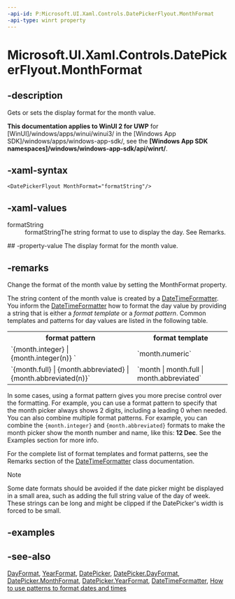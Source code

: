 ```yaml
---
-api-id: P:Microsoft.UI.Xaml.Controls.DatePickerFlyout.MonthFormat
-api-type: winrt property
---
```


<!-- Property syntax
public string MonthFormat { get;  set; }
-->

# Microsoft.UI.Xaml.Controls.DatePickerFlyout.MonthFormat

## -description
Gets or sets the display format for the month value.

**This documentation applies to WinUI 2 for UWP** for [WinUI]/windows/apps/winui/winui3/ in the [Windows App SDK]/windows/apps/windows-app-sdk/, see the **[Windows App SDK namespaces]/windows/windows-app-sdk/api/winrt/**.

## -xaml-syntax
```xaml
<DatePickerFlyout MonthFormat="formatString"/>
```


## -xaml-values
<dl><dt>formatString</dt><dd>formatStringThe string format to use to display the day. See Remarks.</dd>
</dl>
## -property-value
The display format for the month value.

## -remarks
Change the format of the month value by setting the MonthFormat property.

The string content of the month value is created by a [DateTimeFormatter](/uwp/api/windows.globalization.datetimeformatting.datetimeformatter). You inform the [DateTimeFormatter](/uwp/api/windows.globalization.datetimeformatting.datetimeformatter) how to format the day value by providing a string that is either a *format template* or a *format pattern*. Common templates and patterns for day values are listed in the following table.

<table>
   <tr><th>format pattern</th><th>format template</th></tr>
   <tr><td>`{month.integer} | {month.integer(n)} `</td><td>`month.numeric`</td></tr>
   <tr><td>`{month.full} | {month.abbreviated} | {month.abbreviated(n)}`</td><td>`month | month.full | month.abbreviated`</td></tr>
</table>

In some cases, using a format pattern gives you more precise control over the formatting. For example, you can use a format pattern to specify that the month picker always shows 2 digits, including a leading 0 when needed. You can also combine multiple format patterns. For example, you can combine the `{month.integer}` and `{month.abbreviated}` formats to make the month picker show the month number and name, like this: **12 Dec**. See the Examples section for more info.

For the complete list of format templates and format patterns, see the Remarks section of the [DateTimeFormatter](/uwp/api/windows.globalization.datetimeformatting.datetimeformatter) class documentation.

> [!NOTE]
> Some date formats should be avoided if the date picker might be displayed in a small area, such as adding the full string value of the day of week. These strings can be long and might be clipped if the DatePicker's width is forced to be small.

## -examples

## -see-also
[DayFormat](datepickerflyout_dayformat.md), [YearFormat](datepickerflyout_yearformat.md), [DatePicker](datepicker.md), [DatePicker.DayFormat](datepicker_dayformat.md), [DatePicker.MonthFormat](datepicker_monthformat.md), [DatePicker.YearFormat](datepicker_yearformat.md), [DateTimeFormatter](/uwp/api/windows.globalization.datetimeformatting.datetimeformatter), [How to use patterns to format dates and times](/previous-versions/windows/apps/jj673581(v=win.10))
